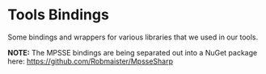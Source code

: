 Tools Bindings
===============

Some bindings and wrappers for various libraries that we used in our tools.

**NOTE:** The MPSSE bindings are being separated out into a NuGet package here: https://github.com/Robmaister/MpsseSharp
